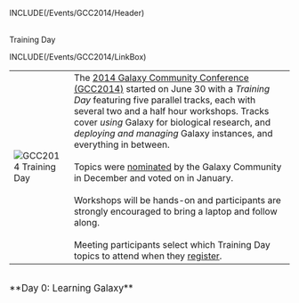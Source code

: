 INCLUDE(/Events/GCC2014/Header)
<br /><br />

<div class="title">Training Day</div>

INCLUDE(/Events/GCC2014/LinkBox)

<table>
  <tr>
    <td style=" border: none"> <img src='/Images/Logos/GCC2014TDLogoSmall.png' alt='GCC2014 Training Day'  /> </td>
    <td style=" border: none"> The <a href='/Events/GCC2014/'>2014 Galaxy Community Conference (GCC2014)</a> started on June 30 with a <em>Training Day</em> featuring five parallel tracks, each with several two and a half hour workshops.  Tracks cover <em>using</em> Galaxy for biological research, and <em>deploying and managing</em> Galaxy instances, and everything in between.<br /><br />Topics were <a href='#nomination-voting-and-topic-selection'>nominated</a> by the Galaxy Community in December and voted on in January.  <br /><br />Workshops will be hands-on and participants are strongly encouraged to bring a laptop and follow along.<br /><br />Meeting participants select which Training Day topics to attend when they <a href='../Register/'>register</a>. </td>
  </tr>
</table>


<div class='center'><br /><span style="font-size: larger;">**Day 0: Learning Galaxy**</span><br /></div>


